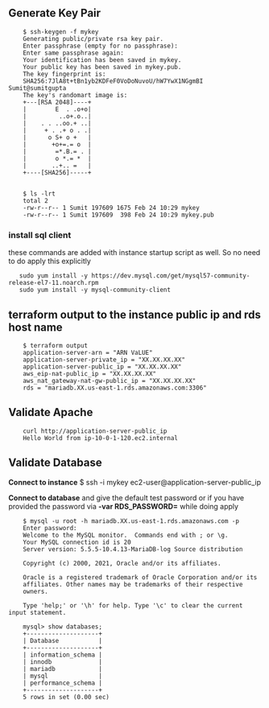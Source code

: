 

## Generate Key Pair

        $ ssh-keygen -f mykey
        Generating public/private rsa key pair.
        Enter passphrase (empty for no passphrase): 
        Enter same passphrase again: 
        Your identification has been saved in mykey.
        Your public key has been saved in mykey.pub.
        The key fingerprint is:
        SHA256:7JlA8t+tBn1yb2KDFeF0VoDoNuvoU/hW7YwX1NGgmBI Sumit@sumitgupta
        The key's randomart image is:
        +---[RSA 2048]----+
        |        E  . .o+o|
        |         ..o+.o..|
        |    . . ..oo.+ ..|
        |     + . .+ o . .|
        |      o S+ o +   |
        |       +o+=.= o  |
        |        =*.B.= . |
        |        o *.= *  |
        |       ..+.. =   |
        +----[SHA256]-----+


        $ ls -lrt
        total 2
        -rw-r--r-- 1 Sumit 197609 1675 Feb 24 10:29 mykey
        -rw-r--r-- 1 Sumit 197609  398 Feb 24 10:29 mykey.pub


### install sql client

these commands are added with instance startup script as well. So no need to do apply this explicitly 

       sudo yum install -y https://dev.mysql.com/get/mysql57-community-release-el7-11.noarch.rpm
       sudo yum install -y mysql-community-client

## **terraform output** to the instance public ip and rds host name 

        $ terraform output
        application-server-arn = "ARN VaLUE"
        application-server-private_ip = "XX.XX.XX.XX"
        application-server-public_ip = "XX.XX.XX.XX"
        aws_eip-nat-public_ip = "XX.XX.XX.XX"
        aws_nat_gateway-nat-gw-public_ip = "XX.XX.XX.XX"
        rds = "mariadb.XX.us-east-1.rds.amazonaws.com:3306"

## Validate Apache

        curl http://application-server-public_ip
        Hello World from ip-10-0-1-120.ec2.internal


## Validate Database

**Connect to instance**
        $ ssh -i mykey ec2-user@application-server-public_ip

**Connect to database** and give the default test password or if you have provided the password via **-var RDS_PASSWORD=** while doing apply

        $ mysql -u root -h mariadb.XX.us-east-1.rds.amazonaws.com -p
        Enter password:
        Welcome to the MySQL monitor.  Commands end with ; or \g.
        Your MySQL connection id is 20
        Server version: 5.5.5-10.4.13-MariaDB-log Source distribution

        Copyright (c) 2000, 2021, Oracle and/or its affiliates.

        Oracle is a registered trademark of Oracle Corporation and/or its
        affiliates. Other names may be trademarks of their respective
        owners.

        Type 'help;' or '\h' for help. Type '\c' to clear the current input statement.

        mysql> show databases;
        +--------------------+
        | Database           |
        +--------------------+
        | information_schema |
        | innodb             |
        | mariadb            |
        | mysql              |
        | performance_schema |
        +--------------------+
        5 rows in set (0.00 sec)

